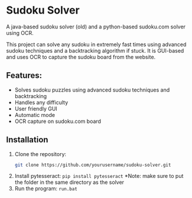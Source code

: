 # Sudoku Solver
A java-based sudoku solver (old) and a python-based sudoku.com solver using OCR.

This project can solve any sudoku in extremely fast times using advanced sudoku techniques and a backtracking algorithm if stuck. It is GUI-based and uses OCR to capture the sudoku board from the website.

## Features:
- Solves sudoku puzzles using advanced sudoku techniques and backtracking
- Handles any difficulty
- User friendly GUI
- Automatic mode
- OCR capture on sudoku.com board


## Installation
1. Clone the repository:
   ```bash
   git clone https://github.com/yourusername/sudoku-solver.git
   ```
2. Install pytesseract:
   ```pip install pytesseract```
   *Note: make sure to put the folder in the same directory as the solver
4. Run the program:
   ```run.bat```
